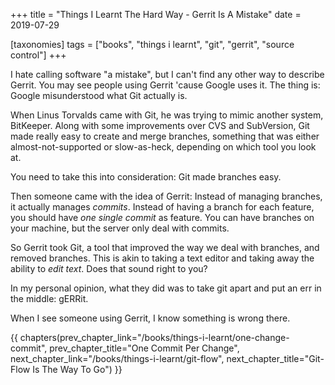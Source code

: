 +++
title = "Things I Learnt The Hard Way - Gerrit Is A Mistake"
date = 2019-07-29

[taxonomies]
tags = ["books", "things i learnt", "git", "gerrit", "source control"]
+++

I hate calling software "a mistake", but I can't find any other way to
describe Gerrit. You may see people using Gerrit 'cause Google uses it. The
thing is: Google misunderstood what Git actually is.

<!-- more -->

When Linus Torvalds came with Git, he was trying to mimic another system,
BitKeeper. Along with some improvements over CVS and SubVersion, Git made
really easy to create and merge branches, something that was either
almost-not-supported or slow-as-heck, depending on which tool you look at.

You need to take this into consideration: Git made branches easy.

Then someone came with the idea of Gerrit: Instead of managing branches, it
actually manages _commits_. Instead of having a branch for each feature, you
should have _one single commit_ as feature. You can have branches on your
machine, but the server only deal with commits.

So Gerrit took Git, a tool that improved the way we deal with branches, and
removed branches. This is akin to taking a text editor and taking away the
ability to _edit text_. Does that sound right to you?

In my personal opinion, what they did was to take git apart and put an err in
the middle: gERRit.

When I see someone using Gerrit, I know something is wrong there.

{{ chapters(prev_chapter_link="/books/things-i-learnt/one-change-commit", prev_chapter_title="One Commit Per Change", next_chapter_link="/books/things-i-learnt/git-flow", next_chapter_title="Git-Flow Is The Way To Go") }}
